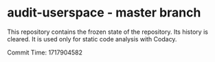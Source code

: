 # audit-userspace - master branch

This repository contains the frozen state of the repository.
Its history is cleared. It is used only for static code
analysis with Codacy.

Commit Time: 1717904582